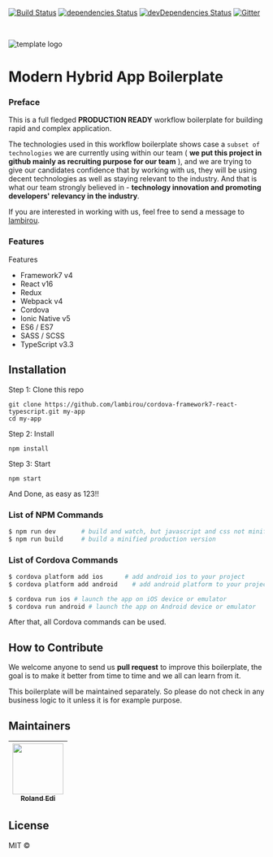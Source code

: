 [![Build Status](https://travis-ci.org/lambirou/cordova-framework7-react-typescript.svg?branch=master)](https://travis-ci.org/lambirou/cordova-framework7-react-typescript)
[![dependencies Status](https://david-dm.org/lambirou/cordova-framework7-react-typescript/status.svg)](https://david-dm.org/lambirou/cordova-framework7-react-typescript)
[![devDependencies Status](https://david-dm.org/lambirou/cordova-framework7-react-typescript/dev-status.svg)](https://david-dm.org/lambirou/cordova-framework7-react-typescript?type=dev)
[![Gitter][chat-img]][chat]

[chat-img]: https://img.shields.io/badge/Chat-on_gitter-teal.svg
[chat]: https://gitter.im/lambirou-cordova-framework7-react-typescript/community?utm_source=share-link&utm_medium=link&utm_campaign=share-link

<br>

![template logo](banner-with-ts.png "template logo")

# Modern Hybrid App Boilerplate

### Preface

This is a full fledged **PRODUCTION READY** workflow boilerplate for building rapid and complex application.

The technologies used in this workflow boilerplate shows case a `subset of technologies` we are currently using within our team ( **we put this project in github mainly as recruiting purpose for our team** ), and we are trying to give our candidates confidence that by working with us, they will be using decent technologies as well as staying relevant to the industry. And that is what our team strongly believed in - **technology innovation and promoting developers' relevancy in the industry**.

If you are interested in working with us, feel free to send a message to [lambirou](https://www.twitter.com/lambirou).

### Features

Features

- Framework7 v4
- React v16
- Redux
- Webpack v4
- Cordova
- Ionic Native v5
- ES6 / ES7
- SASS / SCSS
- TypeScript v3.3

## Installation

Step 1: Clone this repo

```
git clone https://github.com/lambirou/cordova-framework7-react-typescript.git my-app
cd my-app
```

Step 2: Install

```
npm install
```

Step 3: Start

```
npm start
```

And Done, as easy as 123!!

### List of NPM Commands

```sh
$ npm run dev       # build and watch, but javascript and css not minified
$ npm run build     # build a minified production version
```

### List of Cordova Commands

```sh
$ cordova platform add ios      # add android ios to your project
$ cordova platform add android    # add android platform to your project

$ cordova run ios # launch the app on iOS device or emulator
$ cordova run android # launch the app on Android device or emulator
```

After that, all Cordova commands can be used.

## How to Contribute

We welcome anyone to send us **pull request** to improve this boilerplate, the goal is to make it better from time to time and we all can learn from it.

This boilerplate will be maintained separately. So please do not check in any business logic to it unless it is for example purpose.

## Maintainers

<!-- ALL-CONTRIBUTORS-LIST:START - Do not remove or modify this section -->

| [<img src="https://avatars3.githubusercontent.com/u/1428556?s=460&v=4" width="100px;"/><br /><sub><b>Roland Edi</b></sub>](https://github.com/lambirou)<br /> |
| :-----------------------------------------------------------------------------------------------------------------------------------------------------------: |


<!-- ALL-CONTRIBUTORS-LIST:END -->

## License

MIT ©
